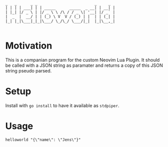  ```
 _   _      _ _                         _     _ 
| | | | ___| | | _____      _____  _ __| | __| |
| |_| |/ _ \ | |/ _ \ \ /\ / / _ \| '__| |/ _` |
|  _  |  __/ | | (_) \ V  V / (_) | |  | | (_| |
|_| |_|\___|_|_|\___/ \_/\_/ \___/|_|  |_|\__,_|
                                                
```

# Motivation
This is a companian program for the custom Neovim Lua Plugin.
It should be called with a JSON string as paramater and returns a copy of
this JSON string pseudo parsed.

# Setup
Install with `go install` to have it available as `stdpiper`.

# Usage
`helloworld "{\"name\": \"Jens\"}"`
